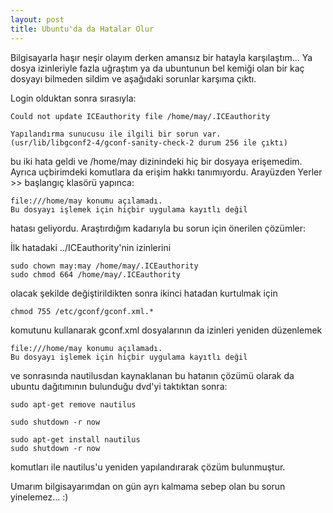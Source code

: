 ```yaml
---
layout: post
title: Ubuntu'da da Hatalar Olur
---
```

Bilgisayarla haşır neşir olayım derken amansız bir hatayla karşılaştım... Ya
dosya izinleriyle fazla uğraştım ya da ubuntunun bel kemiği olan bir kaç dosyayı
bilmeden sildim ve aşağıdaki sorunlar karşıma çıktı.

Login olduktan sonra sırasıyla:

	Could not update ICEauthority file /home/may/.ICEauthority

	Yapılandırma sunucusu ile ilgili bir sorun var.
	(usr/lib/libgconf2-4/gconf-sanity-check-2 durum 256 ile çıktı)

bu iki hata geldi ve /home/may dizinindeki hiç bir dosyaya erişemedim. Ayrıca
uçbirimdeki komutlara da erişim hakkı tanımıyordu. Arayüzden Yerler >> başlangıç klasörü yapınca:

	file:///home/may konumu açılamadı.
	Bu dosyayı işlemek için hiçbir uygulama kayıtlı değil

hatası geliyordu. Araştırdığım kadarıyla bu sorun için önerilen çözümler:

İlk hatadaki ../ICEauthority'nin izinlerini

	sudo chown may:may /home/may/.ICEauthority
	sudo chmod 664 /home/may/.ICEauthority

olacak şekilde değiştirildikten sonra ikinci hatadan kurtulmak için

	chmod 755 /etc/gconf/gconf.xml.*

komutunu kullanarak gconf.xml dosyalarının da izinleri yeniden düzenlemek

	file:///home/may konumu açılamadı.
	Bu dosyayı işlemek için hiçbir uygulama kayıtlı değil

ve sonrasında nautilusdan kaynaklanan bu hatanın çözümü olarak da ubuntu dağıtımının bulunduğu dvd'yi taktıktan sonra:

	sudo apt-get remove nautilus

	sudo shutdown -r now

	sudo apt-get install nautilus
	sudo shutdown -r now

komutları ile nautilus'u yeniden yapılandırarak çözüm bulunmuştur.

Umarım bilgisayarımdan on gün ayrı kalmama sebep olan bu sorun yinelemez... :)
